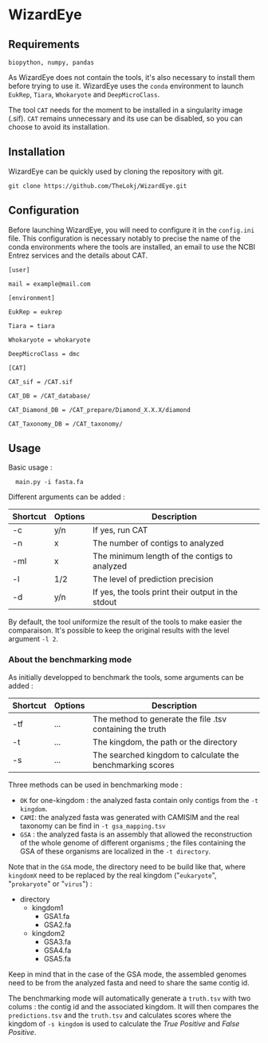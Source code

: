# WizardEye 

## Requirements

    biopython, numpy, pandas
  
As WizardEye does not contain the tools, it's also necessary to install them before trying to use it. WizardEye uses the `conda` environment to launch `EukRep`, `Tiara`, `Whokaryote` and `DeepMicroClass`.

The tool `CAT` needs for the moment to be installed in a singularity image (.sif). `CAT` remains unnecessary and its use can be disabled, so you can choose to avoid its installation.

## Installation

WizardEye can be quickly used by cloning the repository with git.

    git clone https://github.com/TheLokj/WizardEye.git
  

## Configuration

Before launching WizardEye, you will need to configure it in the `config.ini` file. This configuration is necessary notably to precise the name of the conda environments where the tools are installed, an email to use the NCBI Entrez services and the details about CAT.

    [user]
    
    mail = example@mail.com
    
    [environment]
    
    EukRep = eukrep
    
    Tiara = tiara
    
    Whokaryote = whokaryote
    
    DeepMicroClass = dmc
    
    [CAT]
    
    CAT_sif = /CAT.sif
    
    CAT_DB = /CAT_database/
    
    CAT_Diamond_DB = /CAT_prepare/Diamond_X.X.X/diamond
    
    CAT_Taxonomy_DB = /CAT_taxonomy/

## Usage

Basic usage :

      main.py -i fasta.fa

Different arguments can be added :

| Shortcut | Options | Description |  
|--|--|--|
| -c | y/n| If yes, run CAT  |  
| -n | x | The number of contigs to analyzed  |  
| -ml | x | The minimum length of the contigs to analyzed  |  
| -l | 1/2 | The level of prediction precision | 
| -d | y/n | If yes, the tools print their output in the stdout | 

By default, the tool uniformize the result of the tools to make easier the comparaison. It's possible to keep the original results with the level argument `-l 2`.

### About the benchmarking mode

As initially developped to benchmark the tools, some arguments can be added :

| Shortcut | Options | Description |  
|--|--|--|
| -tf | ... | The method to generate the file .tsv containing the truth | 
| -t | ... | The kingdom, the path or the directory  | 
| -s | ... | The searched kingdom to calculate the benchmarking scores | 

Three methods can be used in benchmarking mode :

 - `OK` for one-kingdom : the analyzed fasta contain only contigs from the `-t kingdom`.
 - `CAMI`: the analyzed fasta was generated with CAMISIM and the real taxonomy can be find in `-t gsa_mapping.tsv`
 - `GSA` : the analyzed fasta is an assembly that allowed the reconstruction of the whole genome of different organisms ; the files containing the GSA of these organisms are localized in the `-t directory`.

Note that in the `GSA` mode, the directory need to be build like that, where `kingdomX` need to be replaced by the real kingdom ("`eukaryote`", "`prokaryote`" or "`virus`") :

 - directory
	 - kingdom1
		 - GSA1.fa
		 - GSA2.fa
	- kingdom2
		- GSA3.fa
		- GSA4.fa
		- GSA5.fa

Keep in mind that in the case of the GSA mode, the assembled genomes need to be from the analyzed fasta and need to share the same contig id.

The benchmarking mode will automatically generate a `truth.tsv` with two colums : the contig id and the associated kingdom. It will then compares the `predictions.tsv` and the `truth.tsv` and calculates scores where the kingdom of `-s kingdom` is used to calculate the *True Positive* and *False Positive*.

